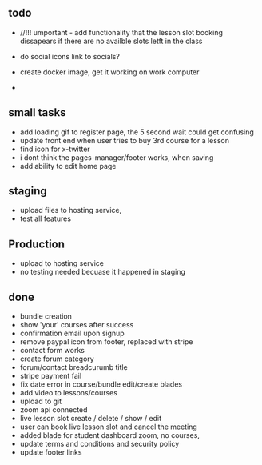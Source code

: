## todo

- //!!! umportant - add functionality that the lesson slot booking dissapears if there are no availble slots letft in the class

- do social icons link to socials?
- create docker image, get it working on work computer
-

## small tasks

- add loading gif to register page, the 5 second wait could get confusing
- update front end when user tries to buy 3rd course for a lesson
- find icon for x-twitter
- i dont think the pages-manager/footer works, when saving
- add ability to edit home page

## staging

- upload files to hosting service,
- test all features

## Production

- upload to hosting service
- no testing needed becuase it happened in staging

## done

- bundle creation
- show 'your' courses after success
- confirmation email upon signup
- remove paypal icon from footer, replaced with stripe
- contact form works
- create forum category
- forum/contact breadcurumb title
- stripe payment fail
- fix date error in course/bundle edit/create blades
- add video to lessons/courses
- upload to git
- zoom api connected
- live lesson slot create / delete / show / edit
- user can book live lesson slot and cancel the meeting
- added blade for student dashboard zoom, no courses,
- update terms and conditions and security policy
- update footer links
